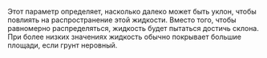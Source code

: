 Этот параметр определяет, насколько далеко может быть уклон, чтобы повлиять на распространение этой жидкости. Вместо того, чтобы равномерно распределяться,
жидкость будет пытаться достичь склона. При более низких значениях жидкость обычно покрывает большие площади, если грунт неровный.